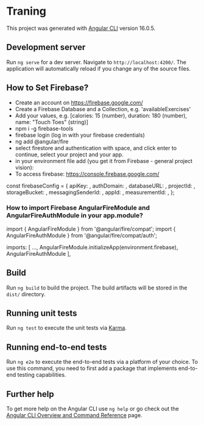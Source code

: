 # Traning

This project was generated with [Angular CLI](https://github.com/angular/angular-cli) version 16.0.5.

## Development server

Run `ng serve` for a dev server. Navigate to `http://localhost:4200/`. The application will automatically reload if you change any of the source files.

## How to Set Firebase?

- Create an account on https://firebase.google.com/
- Create a Firebase Database and a Collection, e.g. 'availableExercises'
- Add your values, e.g. [calories: 15 (number), duration: 180 (number), name: "Touch Toes" (string)]
- npm i -g firebase-tools
- firebase login (log in  with your firebase credentials)
- ng add @angular/fire
- select firestore and authentication with space, and click enter to continue, select your project and your app.
- in your environment file add (you get it from Firebase - general project vision): 
- To access firebase: https://console.firebase.google.com/

const firebaseConfig = {
  apiKey: <your-value>,
  authDomain: <your-value>,
  databaseURL: <your-value>,
  projectId: <your-value>,
  storageBucket: <your-value>,
  messagingSenderId: <your-value>,
  appId: <your-value>,
  measurementId: <your-value>,
};

### How to import Firebase AngularFireModule and AngularFireAuthModule in your app.module?
import { AngularFireModule } from '@angular/fire/compat';
import { AngularFireAuthModule } from '@angular/fire/compat/auth';

  imports: [
    ...,
    AngularFireModule.initializeApp(environment.firebase),
    AngularFireAuthModule
  ],


## Build

Run `ng build` to build the project. The build artifacts will be stored in the `dist/` directory.

## Running unit tests

Run `ng test` to execute the unit tests via [Karma](https://karma-runner.github.io).

## Running end-to-end tests

Run `ng e2e` to execute the end-to-end tests via a platform of your choice. To use this command, you need to first add a package that implements end-to-end testing capabilities.

## Further help

To get more help on the Angular CLI use `ng help` or go check out the [Angular CLI Overview and Command Reference](https://angular.io/cli) page.
